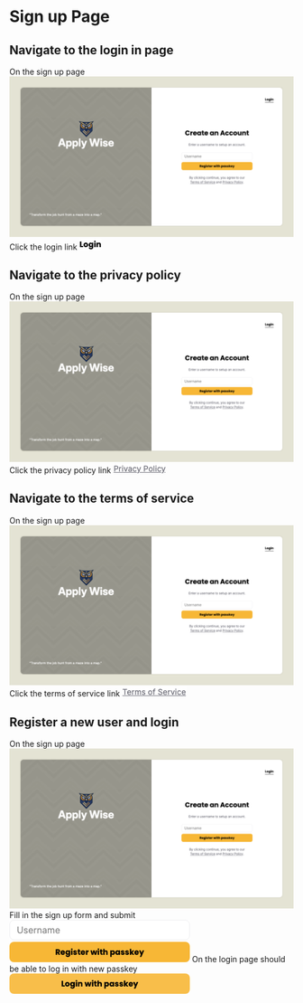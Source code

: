 # Sign up Page

## Navigate to the login in page

On the sign up page
![screenshot](./test2doc-1753037674914-1.png)
Click the login link
![screenshot](./test2doc-1753037675002-2.png)

## Navigate to the privacy policy

On the sign up page
![screenshot](./test2doc-1753037675458-3.png)
Click the privacy policy link
![screenshot](./test2doc-1753037675510-4.png)

## Navigate to the terms of service

On the sign up page
![screenshot](./test2doc-1753037676000-5.png)
Click the terms of service link
![screenshot](./test2doc-1753037676055-6.png)

## Register a new user and login

On the sign up page
![screenshot](./test2doc-1753037676492-7.png)
Fill in the sign up form and submit
![screenshot](./test2doc-1753037676544-8.png)
![screenshot](./test2doc-1753037676634-9.png)
On the login page should be able to log in with new passkey
![screenshot](./test2doc-1753037677080-10.png)

